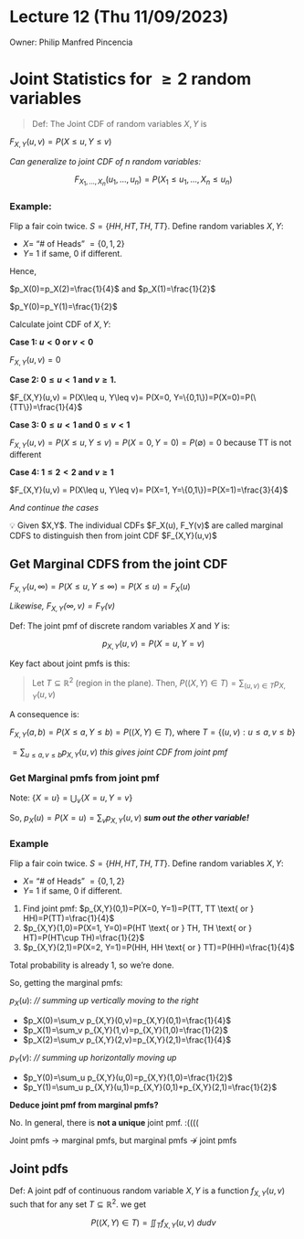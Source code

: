 # Lecture 12 (Thu 11/09/2023)

Owner: Philip Manfred Pincencia

# Joint Statistics for $\geq 2$ random variables

> Def: The Joint CDF of random variables $X,Y$ is 

$F_{X,Y}(u,v)=P(X\leq u, Y\leq v)$
> 

*Can generalize to joint CDF of $n$ random variables:* 

$$
F_{X_1, ..., X_n}(u_1, ..., u_n)=P(X_1\leq u_1, ..., X_n\leq u_n)
$$

### Example:

Flip a fair coin twice. $S=\{HH,HT,TH,TT\}$. Define random variables $X,Y$: 

- $X=$ “# of Heads” $=\{0,1,2\}$
- $Y=$ 1 if same, 0 if different.

Hence, 

$p_X(0)=p_X(2)=\frac{1}{4}$ and $p_X(1)=\frac{1}{2}$

$p_Y(0)=p_Y(1)=\frac{1}{2}$

Calculate joint CDF of $X,Y$: 

**Case 1: $u<0$ or $v<0$**

$F_{X,Y}(u,v)=0$

**Case 2: $0\leq u<1$ and $v\geq 1$.**

$F_{X,Y}(u,v) = P(X\leq u, Y\leq v)= P(X=0, Y=\{0,1\})=P(X=0)=P(\{TT\})=\frac{1}{4}$

**Case 3: $0\leq u < 1$ and $0\leq v < 1$**

$F_{X,Y}(u,v) = P(X\leq u, Y\leq v)= P(X=0, Y=0)=P(\emptyset)=0$ 
because TT is not different 

**Case 4: $1\leq 2 < 2$ and $v\geq 1$**

$F_{X,Y}(u,v) = P(X\leq u, Y\leq v)= P(X=1, Y=\{0,1\})=P(X=1)=\frac{3}{4}$

*And continue the cases* 

<aside>
💡 Given $X,Y$. The individual CDFs $F_X(u), F_Y(v)$ are called marginal CDFS to distinguish then from joint CDF $F_{X,Y}(u,v)$

</aside>

## Get Marginal CDFS from the joint CDF

$F_{X,Y}(u,\infty) = P(X\leq u, Y\leq\infty)=P(X\leq u)=F_X(u)$

*Likewise, $F_{X,Y}(\infty,v)=F_Y(v)$* 

Def: The joint pmf of discrete random variables $X$ and $Y$ is: 

$$
p_{X,Y}(u,v) = P(X= u, Y=v)
$$

Key fact about joint pmfs is this: 

> Let $T\subseteq\mathbb{R}^2$ (region in the plane). Then, $P\left((X,Y)\in T\right)=\sum_{(u,v)\in T} p_{X,Y}(u,v)$
> 

A consequence is: 

$F_{X,Y}(a,b)=P(X\leq a, Y\leq b)=P((X,Y)\in T)$, where $T=\{(u,v): u\leq a, v\leq b\}$

$= \sum_{u\leq a, v\leq b}p_{X,Y}(u,v)$      *this gives joint CDF from joint pmf*

### Get Marginal pmfs from joint pmf

Note: $\{X=u\}=\bigcup_v \{X=u, Y=v\}$

So, $p_X(u)=P(X=u)=\sum_{v} p_{X,Y}(u,v)$      ***sum out the other variable!***

### Example

Flip a fair coin twice. $S=\{HH,HT,TH,TT\}$. Define random variables $X,Y$: 

- $X=$ “# of Heads” $=\{0,1,2\}$
- $Y=$ 1 if same, 0 if different.
1. Find joint pmf: 
$p_{X,Y}(0,1)=P(X=0, Y=1)=P(TT, TT \text{ or } HH)=P(TT)=\frac{1}{4}$
2. $p_{X,Y}(1,0)=P(X=1, Y=0)=P(HT \text{ or } TH, TH \text{ or } HT)=P(HT\cup TH)=\frac{1}{2}$
3. $p_{X,Y}(2,1)=P(X=2, Y=1)=P(HH, HH \text{ or } TT)=P(HH)=\frac{1}{4}$

Total probability is already 1, so we’re done. 

So, getting the marginal pmfs: 

$p_X(u)$: *// summing up vertically moving to the right*

- $p_X(0)=\sum_v p_{X,Y}(0,v)=p_{X,Y}(0,1)=\frac{1}{4}$
- $p_X(1)=\sum_v p_{X,Y}(1,v)=p_{X,Y}(1,0)=\frac{1}{2}$
- $p_X(2)=\sum_v p_{X,Y}(2,v)=p_{X,Y}(2,1)=\frac{1}{4}$

$p_Y(v)$: *// summing up horizontally moving up*

- $p_Y(0)=\sum_u p_{X,Y}(u,0)=p_{X,Y}(1,0)=\frac{1}{2}$
- $p_Y(1)=\sum_u p_{X,Y}(u,1)=p_{X,Y}(0,1)+p_{X,Y}(2,1)=\frac{1}{2}$

**Deduce joint pmf from marginal pmfs?** 

No. In general, there is **not a unique** joint pmf. :((((

Joint pmfs $\to$ marginal pmfs, but marginal pmfs $\not\to$ joint pmfs

## Joint pdfs

Def: A joint pdf of continuous random variable $X,Y$ is a function $f_{X,Y}(u,v)$ such that for any set $T\subseteq\mathbb{R}^2$. we get 

$$
P((X,Y)\in T)=\iint_T f_{X,Y}(u,v)~dudv
$$
